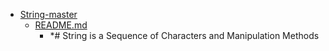 - <a href = "F:\Node_projects\Node_Way\Education\TSH_video\Timur_Video_JS\ind_5\String-master\cat.String-master\dir.String-master.md">String-master</a>
    - <a href = "F:\Node_projects\Node_Way\Education\TSH_video\Timur_Video_JS\ind_5\String-master\README.md">README.md</a>
        - *# String is a Sequence of Characters and Manipulation Methods
